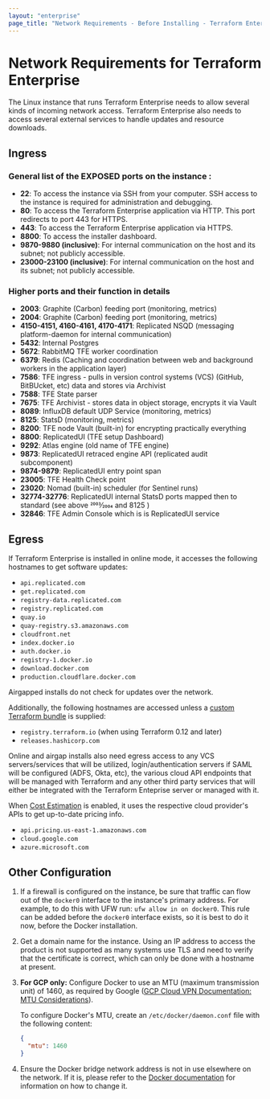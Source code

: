 ```yaml
---
layout: "enterprise"
page_title: "Network Requirements - Before Installing - Terraform Enterprise"
---
```


# Network Requirements for Terraform Enterprise

The Linux instance that runs Terraform Enterprise needs to allow several kinds of incoming network access. Terraform Enterprise also needs to access several external services to handle updates and resource downloads.

## Ingress

### General list of the EXPOSED ports on the instance :

* **22**: To access the instance via SSH from your computer. SSH access to the instance is required for administration and debugging.
* **80**: To access the Terraform Enterprise application via HTTP. This port redirects to port 443 for HTTPS.
* **443**: To access the Terraform Enterprise application via HTTPS.
* **8800**: To access the installer dashboard.
* **9870-9880 (inclusive)**: For internal communication on the host and its subnet; not publicly accessible.
* **23000-23100 (inclusive)**: For internal communication on the host and its subnet; not publicly accessible.

### Higher ports and their function in details

* **2003**: Graphite (Carbon) feeding port (monitoring, metrics)
* **2004**:	Graphite (Carbon) feeding port (monitoring, metrics)
* **4150-4151, 4160-4161, 4170-4171**:	Replicated NSQD (messaging platform-daemon for internal communication)
* **5432**:	Internal Postgres
* **5672**:	RabbitMQ TFE worker coordination
* **6379**:	Redis (Caching and coordination between web and background workers in the application layer)
* **7586**:	TFE ingress - pulls in version control systems (VCS) (GitHub, BitBUcket, etc) data and stores via Archivist
* **7588**:	TFE State parser
* **7675**:	TFE Archivist - stores data in object storage, encrypts it via Vault
* **8089**:	InfluxDB default UDP Service (monitoring, metrics)
* **8125**:	StatsD (monitoring, metrics)
* **8200**:	TFE node Vault (built-in) for encrypting practically everything
* **8800**:	ReplicatedUI (TFE setup Dashboard)
* **9292**:	Atlas engine (old name of TFE engine)
* **9873**:	ReplicatedUI retraced engine API (replicated audit subcomponent)
* **9874-9879**: ReplicatedUI entry point span
* **23005**: TFE Health Check point
* **23020**: Nomad (built-in) scheduler (for Sentinel runs)
* **32774-32776**: ReplicatedUI internal StatsD ports mapped then to standard (see above 2003⁄2004 and 8125 )
* **32846**: TFE Admin Console which is is ReplicatedUI service

## Egress

If Terraform Enterprise is installed in online mode, it accesses the following hostnames to get software updates:

* `api.replicated.com`
* `get.replicated.com`
* `registry-data.replicated.com`
* `registry.replicated.com`
* `quay.io`
* `quay-registry.s3.amazonaws.com`
* `cloudfront.net`
* `index.docker.io`
* `auth.docker.io`
* `registry-1.docker.io`
* `download.docker.com`
* `production.cloudflare.docker.com`

Airgapped installs do not check for updates over the network.

Additionally, the following hostnames are accessed unless a
[custom Terraform bundle](/docs/cloud/run/install-software.html#custom-and-community-providers)
is supplied:

* `registry.terraform.io` (when using Terraform 0.12 and later)
* `releases.hashicorp.com`

Online and airgap installs also need egress access to any VCS servers/services that will be utilized, login/authentication servers if SAML will be configured (ADFS, Okta, etc), the various cloud API endpoints that will be managed with Terraform and any other third party services that will either be integrated with the Terraform Enteprise server or managed with it.

When [Cost Estimation](/docs/enterprise/admin/integration.html#cost-estimation-integration) is enabled, it uses the respective cloud provider's APIs to get up-to-date pricing info.

* `api.pricing.us-east-1.amazonaws.com`
* `cloud.google.com`
* `azure.microsoft.com`

## Other Configuration

1. If a firewall is configured on the instance, be sure that traffic can flow out of the `docker0` interface to the instance's primary address. For example, to do this with UFW run: `ufw allow in on docker0`. This rule can be added before the `docker0` interface exists, so it is best to do it now, before the Docker installation.
1. Get a domain name for the instance. Using an IP address to access the product is not supported as many systems use TLS and need to verify that the certificate is correct, which can only be done with a hostname at present.
1. **For GCP only:** Configure Docker to use an MTU (maximum transmission unit) of 1460, as required by Google ([GCP Cloud VPN Documentation: MTU Considerations](https://cloud.google.com/vpn/docs/concepts/mtu-considerations)).

    To configure Docker's MTU, create an `/etc/docker/daemon.conf` file with the following content:

    ```json
    {
      "mtu": 1460
    }
    ```

1. Ensure the Docker bridge network address is not in use elsewhere on the network. If it is, please refer to the [Docker documentation](https://success.docker.com/article/how-do-i-configure-the-default-bridge-docker0-network-for-docker-engine-to-a-different-subnet) for information on how to change it.

